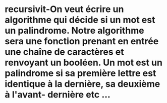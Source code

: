 # recursivit-On veut écrire un algorithme qui décide si un mot est un palindrome. Notre algorithme sera une fonction prenant en entrée une chaîne de caractères et renvoyant un booléen. Un mot est un palindrome si sa première lettre est identique à la dernière, sa deuxième à l'avant- dernière etc ...
